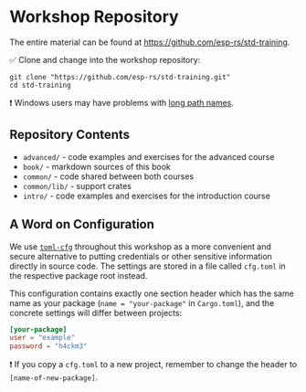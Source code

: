 # Workshop Repository

The entire material can be found at <https://github.com/esp-rs/std-training>.

✅ Clone and change into the workshop repository:

```console
git clone "https://github.com/esp-rs/std-training.git"
cd std-training
```

❗ Windows users may have problems with [long path names][windows-long-path].

[windows-long-path]: https://esp-rs.github.io/book/misc/troubleshooting.html#long-path-names

## Repository Contents

- `advanced/` - code examples and exercises for the advanced course
- `book/` - markdown sources of this book
- `common/` - code shared between both courses
- `common/lib/` - support crates
- `intro/` - code examples and exercises for the introduction course


## A Word on Configuration

We use [`toml-cfg`](https://github.com/jamesmunns/toml-cfg) throughout this workshop as a more convenient and secure alternative to putting credentials or other sensitive information directly in source code. The settings are stored in a file called `cfg.toml` in the respective package root instead.

This configuration contains exactly one section header which has the same name as your package (`name = "your-package"` in `Cargo.toml`), and the concrete settings will differ between projects:

```toml
[your-package]
user = "example"
password = "h4ckm3"
```

❗ If you copy a `cfg.toml` to a new project, remember to change the header to `[name-of-new-package]`.
